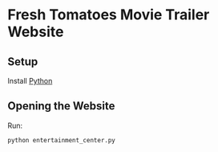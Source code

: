 # Fresh Tomatoes Movie Trailer Website

## Setup

Install [Python](https://www.python.org/)

## Opening the Website

Run:

```sh
python entertainment_center.py
```